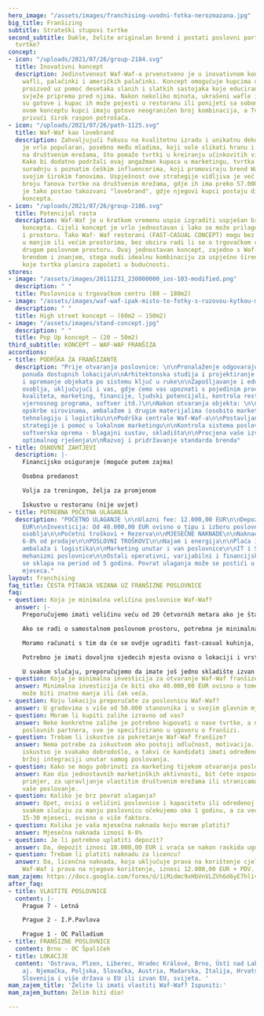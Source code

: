 ```yaml
---
hero_image: "/assets/images/franchising-uvodni-fotka-nerozmazana.jpg"
big_title: Franšizing
subtitle: Strateški stupovi tvrtke
second_subtitle: Dakle, želite originalan brend i postati poslovni partner brzorastuće
  tvrtke?
concept:
- icon: "/uploads/2021/07/26/group-2184.svg"
  title: Inovativni koncept
  description: Jedinstvenost Waf-Waf-a prvenstveno je u inovativnom konceptu pripreme
    wafli, palačinki i američkih palačinki. Koncept omogućuje kupcima da slože vlastiti
    proizvod uz pomoć desetaka slanih i slatkih sastojaka koje educirano osoblje potom
    svježe priprema pred njima. Nakon nekoliko minuta, ukrašeni wafle ili palačinke
    su gotove i kupac ih može pojesti u restoranu ili ponijeti sa sobom. Zahvaljujući
    ovom konceptu kupci imaju gotovo neograničen broj kombinacija, a Tvrtka je u mogućnosti
    privući širok raspon potrošača.
- icon: "/uploads/2021/07/26/path-1125.svg"
  title: Waf-Waf kao lovebrand
  description: Zahvaljujući fokusu na kvalitetnu izradu i unikatnu dekoraciju, Waf-Waf
    je vrlo popularan, posebno među mladima, koji vole slikati hranu i dijeliti je
    na društvenim mrežama, što pomaže tvrtki u kreiranju učinkovitih viralnih kampanja.
    Kako bi dodatno podržali ovaj angažman kupaca u marketingu, tvrtka je započela
    suradnju s poznatim češkim influencerima, koji promoviraju brend Waf-Waf među
    svojim širokim fanovima. Uspješnost ove strategije vidljiva je već danas u velikom
    broju fanova tvrtke na društvenim mrežama, gdje ih ima preko 57.000.  Waf-Waf
    je tako postao takozvani "lovebrand", gdje njegovi kupci postaju dio cjelokupnog
    koncepta.
- icon: "/uploads/2021/07/26/group-2186.svg"
  title: Potencijal rasta
  description: Waf-Waf je u kratkom vremenu uspio izgraditi uspješan brend iz inovativnog
    koncepta. Cijeli koncept je vrlo jednostavan i lako se može prilagoditi lokaciji
    i prostoru. Tako Waf- Waf restorani (FAST-CASUAL CONCEPT) mogu bez problema raditi
    u manjim ili većim prostorima, bez obzira radi li se o trgovačkom centru ili nekom
    drugom poslovnom prostoru. Ovaj jednostavan koncept, zajedno s Waf-Waf-ovim snažnim
    brendom i znanjem, stoga nudi idealnu kombinaciju za uspješno širenje franšize
    koje tvrtka planira započeti u budućnosti.
stores:
- image: "/assets/images/20111231_230000000_ios-103-modified.png"
  description: " "
  title: Poslovnica u trgovačkom centru (80 – 180m2)
- image: "/assets/images/waf-waf-ipak-misto-te-fotky-s-ruzovou-kytkou-mala-fotka-v-uvodnim-ramecku.jpg"
  description: " "
  title: High street koncept – (60m2 – 150m2)
- image: "/assets/images/stand-concept.jpg"
  description: " "
  title: Pop Up koncept – (20 – 50m2)
third_subtitle: KONCEPT – WAF-WAF FRANŠIZA
accordions:
- title: PODRŠKA ZA FRANŠIZANTE
  description: "Prije otvaranja poslovnice: \n\nPronalaženje odgovarajuće lokacije,
    ponuda dostupnih lokacija\n\nArhitektonska studija i projektiranje objekta\n\nIzgradnja
    i opremanje objekata po sistemu ključ u ruke\n\nZapošljavanje i edukacija kompletnog
    osoblja, uključujući i vas, gdje ćemo vas upoznati s pojedinim procesima (poslovanje,
    kvaliteta, marketing, financije, ljudski potencijali, kontrola restorana, sustav
    vjernosnog programa, softver itd.)\n\nNakon otvaranja objekta: \n\nOsiguravanje
    opskrbe sirovinama, ambalažom i drugim materijalima (osobito marketingom), uključujući
    tehnologiju i logistiku\n\nPodrška centrale Waf-Waf-a\n\nPostavljanje marketinške
    strategije i pomoć u lokalnom marketingu\n\nKontrola sistema poslovnice\n\nKompletna
    softverska oprema - blagajni sustav, skladišta\n\nProcjena vaše izvedbe i pronalaženje
    optimalnog rješenja\n\nRazvoj i pridržavanje standarda brenda"
- title: OSNOVNI ZAHTJEVI
  description: |-
    Financijsko osiguranje (moguće putem zajma)

    Osobna predanost

    Volja za treningom, želja za promjenom

    Iskustvo u restoranu (nije uvjet)
- title: POTREBNA POČETNA ULAGANJA
  description: "POČETNO ULAGANJE \n\nUlazni fee: 12.000,00 EUR\n\nDepozit: 10.000,00
    EUR\n\nInvesticija: Od 40.000,00 EUR ovisno o tipu i izboru poslovnice te koncepta\n\nTrening
    osoblja\n\nPočetni troškovi + Rezerva\n\nMJESEČNE NAKNADE\n\nNaknada za franšizu:
    6-8% od prodaje\n\nPOSLOVNI TROŠKOVI\n\nNajam i energija\n\nPlaća i troškovi osoblja\n\nSirovine,
    ambalaža i logistika\n\nMarketing unutar i van poslovnice\n\nIT i Sustavi\n\nKontrolni
    mehanizmi poslovnice\n\nOstali operativni, varijabilni i financijski troškovi\n\nUgovor
    se sklapa na period od 5 godina. Povrat ulaganja može se postići u roku od 12-24
    mjeseca."
layout: franchising
faq_title: ČESTA PITANJA VEZANA UZ FRANŠIZNE POSLOVNICE
faq:
- question: Koja je minimalna veličina poslovnice Waf-Waf?
  answer: |-
    Preporučujemo imati veličinu veću od 20 četvornih metara ako je štand u trgovačkom centru.

    Ako se radi o samostalnom poslovnom prostoru, potrebna je minimalna veličina od 80 četvornih metara.

    Moramo računati s tim da će se ovdje ugraditi fast-casual kuhinja, kao i zalihe ili eventualno skladište.

    Potrebno je imati dovoljno sjedecih mjesta ovisno o lokaciji i vrsti koncepta.

    U svakom slučaju, preporučujemo da imate još jedno skladište izvan prostora.
- question: Koja je minimalna investicija za otvaranje Waf-Waf franšize?
  answer: Minimalna investicija će biti oko 40.000,00 EUR ovisno o tome investicija
    može biti znatno manja ili čak veća.
- question: Koju lokaciju preporučate za poslovnicu Waf-Waf?
  answer: U gradovima s više od 50.000 stanovnika i u svojim glavnim mjestima.
- question: Moram li kupiti zalihe izravno od vas?
  answer: Neke konkretne zalihe je potrebno kupovati o nase tvrtke, a neke od nasih
    poslovnih partnera, sve je specificirano u ugovoru o franšizi.
- question: Trebam li iskustvo za pokretanje Waf-Waf franšize?
  answer: Nema potrebe za iskustvom ako postoji odlučnost, motivacija. U svakom slučaju,
    iskustvo je svakako dobrodošlo, a takvi će kandidati imati određenu prednost u
    bržoj integraciji unutar samog poslovanja.
- question: Kako se mogu pobrinuti za marketing tijekom otvaranja poslovnice Waf-Waf?
  answer: Kao dio jednostavnih marketinških aktivnosti, bit ćete osposobljeni, na
    primjer, za upravljanje vlastitim društvenim mrežama ili stranicama koje ocjenjuju
    vaše poslovanje.
- question: Koliko je brz povrat ulaganja?
  answer: Opet, ovisi o veličini poslovnice i kapacitetu ili odredenoj lokaciji. U
    svakom slučaju za manju poslovnicu očekujemo oko 1 godinu, a za veće poslovnice
    15-30 mjeseci, ovisno o više faktora.
- question: Kolika je vaša mjesečna naknada koju moram platiti?
  answer: Mjesečna naknada iznosi 6-8%
- question: Je li potrebno uplatiti depozit?
  answer: Da, depozit iznosi 10.000,00 EUR i vraća se nakon raskida ugovora o franšizi.
- question: Trebam li platiti naknadu za licencu?
  answer: Da, licenčna naknada, koja uključuje prava na korištenje cjelokupnog brenda
    Waf-Waf i prava na njegovo korištenje, iznosi 12.000,00 EUR + PDV.
mam_zajem: https://docs.google.com/forms/d/1iMidmc9xHbVnVLZVh6d6yE7hliv2U6I_DqN5lSW_3vI/prefill
after_faq:
- title: VLASTITE POSLOVNICE
  content: |-
    Prague 7 - Letná

    Prague 2 - I.P.Pavlova

    Prague 1 - OC Palladium
- title: FRANŠIZNE POSLOVNICE
  content: Brno - OC Špalíček
- title: LOKACIJE
  content: 'Ostrava, Plzen, Liberec, Hradec Králové, Brno, Ústí nad Labem, České Budějovice
    aj. Njemačka, Poljska, Slovačka, Austria, Madarska, Italija, Hrvatska, Srbija,
    Slovenija i više država u EU ili izvan EU, svijeta. '
mam_zajem_title: 'Želite li imati vlastiti Waf-Waf? Ispuniti:'
mam_zajem_button: Želim biti dio!

---
```

